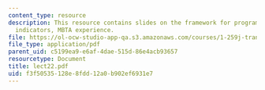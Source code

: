 ```yaml
---
content_type: resource
description: This resource contains slides on the framework for program design maintainance
  indicators, MBTA experience.
file: https://ol-ocw-studio-app-qa.s3.amazonaws.com/courses/1-259j-transit-management-fall-2006/f3f50535128e8fdd12a0b902ef6931e7_lect22.pdf
file_type: application/pdf
parent_uid: c5199ea9-e6af-4dae-515d-86e4acb93657
resourcetype: Document
title: lect22.pdf
uid: f3f50535-128e-8fdd-12a0-b902ef6931e7
---
```

